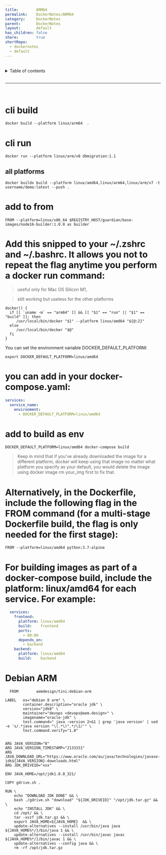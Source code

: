 ```yaml
---
title:        ARM64
permalink:    DockerNotes/ARM64
category:     DockerNotes
parent:       DockerNotes
layout:       default
has_children: false
share:        true
shortRepo:
  - dockernotes
  - default          
---
```



<br/>          

<details markdown="block">                
<summary>                
Table of contents                
</summary>                
{: .text-delta }                
1. TOC                
{:toc}                
</details>                

<br/>                

***                

<br/>

# cli build

```shell
docker build --platform linux/arm64  .
```

# cli run

```shell
docker run --platform linux/arm/v8 dbmigration:1.1
```

## all platforms

```shell
docker buildx build --platform linux/amd64,linux/arm64,linux/arm/v7 -t username/demo:latest --push .
```

# add to from

```shell
FROM --platform=linux/x86_64 $REGISTRY_HOST/guardian/base-images/node16-builder:1.0.0 as builder
```

# Add this snipped to your ~/.zshrc and ~/.bashrc. It allows you not to repeat the flag anytime you perform a docker run command:

> useful only for Mac OS Silicon M1,

> still working but useless for the other platforms

```shell
docker() {
  if [[ `uname -m` == "arm64" ]] && [[ "$1" == "run" || "$1" == "build" ]]; then
     /usr/local/bin/docker "$1" --platform linux/amd64 "${@:2}"
  else
     /usr/local/bin/docker "$@"
  fi
}
```

You can set the environment variable DOCKER_DEFAULT_PLATFORM:

```shell
export DOCKER_DEFAULT_PLATFORM=linux/amd64
```

# you can add in your docker-compose.yaml:

```yaml
services:
  service_name:
    environment:
      - DOCKER_DEFAULT_PLATFORM=linux/amd64
```

# add to build as env

```shell
DOCKER_DEFAULT_PLATFORM=linux/amd64 docker-compose build
```

> Keep in mind that if you've already downloaded the image for a different platform, docker will keep using that image no matter what platform you specify as your default, you would delete the image using docker image rm your_img first to fix that.

# Alternatively, in the Dockerfile, include the following flag in the FROM command (for a multi-stage Dockerfile build, the flag is only needed for the first stage):

```shell
FROM --platform=linux/amd64 python:3.7-alpine
```

# For building images as part of a docker-compose build, include the platform: linux/amd64 for each service. For example:

```yaml
  services:
    frontend:
      platform: linux/amd64
      build:    frontend
      ports:
        - 80:80
      depends_on:
        - backend
    backend:
      platform: linux/amd64
      build:    backend 
```

# Debian ARM

```shell
  FROM        aemdesign/tini:debian-arm

LABEL   os="debian 8 arm" \
        container.description="oracle jdk" \
        version="jdk8" \
        maintainer="devops <devops@aem.design>" \
        imagename="oracle-jdk" \
        test.command=" java -version 2>&1 | grep 'java version' | sed -e 's/.*java version "\(.*\)".*/\1/'" \
        test.command.verify="1.8"


ARG JAVA_VERSION="8"
ARG JAVA_VERSION_TIMESTAMP="2133151"
ARG JAVA_DOWNLOAD_URL="https://www.oracle.com/au/java/technologies/javase-jdk${JAVA_VERSION}-downloads.html"
ARG JDK_DRIVEID="xxx"

ENV JAVA_HOME=/opt/jdk1.8.0_321/

COPY gdrive.sh .

RUN \
    echo "DOWNLOAD JDK DONE" && \
    bash ./gdrive.sh "download" "${JDK_DRIVEID}" "/opt/jdk.tar.gz" && \
    echo "INSTALL JDK" && \
    cd /opt/ && \
    tar -xvzf jdk.tar.gz && \
    export JAVA_HOME=${JAVA_HOME}  && \
    update-alternatives --install /usr/bin/java java ${JAVA_HOME%*/}/bin/java 1 && \
    update-alternatives --install /usr/bin/javac javac ${JAVA_HOME%*/}/bin/javac 1 && \
    update-alternatives --config java && \
    rm -rf /opt/jdk.tar.gz
```